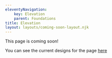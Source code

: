 ```yaml
---
eleventyNavigation:
    key: Elevation
    parent: Foundations
title: Elevation
layout: layouts/coming-soon-layout.njk
---
```


This page is coming soon!

You can see the current designs for the page [here](https://www.figma.com/file/KND7Higqcvksz7WkXRKLHm/Microsite?node-id=952%3A41536)
